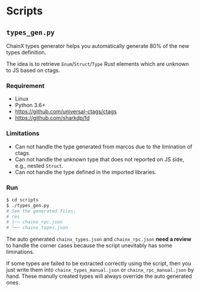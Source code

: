 # Scripts

## `types_gen.py`

ChainX types generator helps you automatically generate 80% of the new types definition.

The idea is to retrieve `Enum`/`Struct`/`Type` Rust elements which are unknown to JS based on ctags.

### Requirement

- Linux
- Python 3.6+
- https://github.com/universal-ctags/ctags
- https://github.com/sharkdp/fd

### Limitations

- Can not handle the type generated from marcos due to the limination of ctags.
- Can not handle the unknown type that does not reported on JS side, e.g., nested `Struct`.
- Can not handle the type defined in the imported libraries.

### Run

```bash
$ cd scripts
$ ./types_gen.py
# See the generated files:
# res
# ├── chainx_rpc.json
# └── chainx_types.json
```

The auto generated `chainx_types.json` and `chainx_rpc.json` **need a review** to handle the corner cases because the script unevitably has some liminations.

If some types are failed to be extracted correctly using the script, then you just write them into `chainx_types_manual.json` or `chainx_rpc_manual.json` by hand. These manully created types will always override the auto generated ones.
